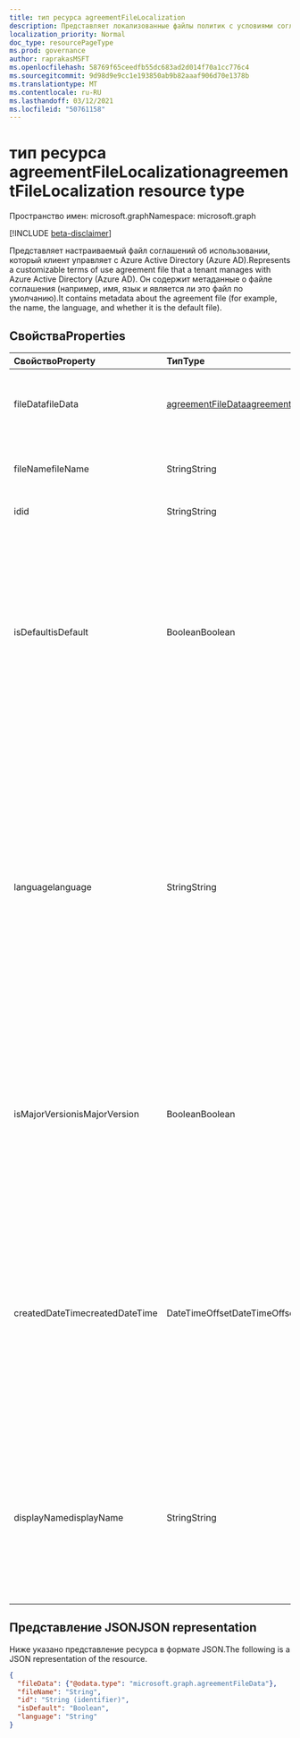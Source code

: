 ```yaml
---
title: тип ресурса agreementFileLocalization
description: Представляет локализованные файлы политик с условиями соглашения об использовании в Azure Active Directory (Azure AD). Он содержит метаданные о файле соглашения (например, имя, язык и является ли это файл по умолчанию).
localization_priority: Normal
doc_type: resourcePageType
ms.prod: governance
author: raprakasMSFT
ms.openlocfilehash: 58769f65ceedfb55dc683ad2d014f70a1cc776c4
ms.sourcegitcommit: 9d98d9e9cc1e193850ab9b82aaaf906d70e1378b
ms.translationtype: MT
ms.contentlocale: ru-RU
ms.lasthandoff: 03/12/2021
ms.locfileid: "50761158"
---
```

# <a name="agreementfilelocalization-resource-type"></a><span data-ttu-id="28ecc-104">тип ресурса agreementFileLocalization</span><span class="sxs-lookup"><span data-stu-id="28ecc-104">agreementFileLocalization resource type</span></span>

<span data-ttu-id="28ecc-105">Пространство имен: microsoft.graph</span><span class="sxs-lookup"><span data-stu-id="28ecc-105">Namespace: microsoft.graph</span></span>

[!INCLUDE [beta-disclaimer](../../includes/beta-disclaimer.md)]

<span data-ttu-id="28ecc-106">Представляет настраиваемый файл соглашений об использовании, который клиент управляет с Azure Active Directory (Azure AD).</span><span class="sxs-lookup"><span data-stu-id="28ecc-106">Represents a customizable terms of use agreement file that a tenant manages with Azure Active Directory (Azure AD).</span></span> <span data-ttu-id="28ecc-107">Он содержит метаданные о файле соглашения (например, имя, язык и является ли это файл по умолчанию).</span><span class="sxs-lookup"><span data-stu-id="28ecc-107">It contains metadata about the agreement file (for example, the name, the language, and whether it is the default file).</span></span>

<!--
## Methods

| Method       | Return Type | Description |
|:-------------|:------------|:------------|
| [Create agreementFileLocalization](../api/agreementfilelocalization-post-agreementfilelocalizations.md) | [agreementfilelocalization](agreementfilelocalization.md) | Create a new agreementFileLocalization. |
| [List agreementFileLocalizations](../api/agreementfilelocalization-list.md) | [agreementfilelocalization](agreementfilelocalization.md) collection | Get an agreementFileLocalization object collection. |
| [Get agreementFileLocalization](../api/agreementfilelocalization-get.md) | [agreementfilelocalization](agreementfilelocalization.md) | Read properties and relationships of an agreementFileLocalization object. |
| [List agreementFileVersions](../api/agreementfileversion-list.md) | [agreementfileversion](agreementfileversion.md) collection | Get an agreementFileVersion object collection. |
| [Get agreementFileVersion](../api/agreementfileversion-get.md) | [agreementfileversion](agreementfileversion.md) | Read properties and relationships of an agreementFileVersion object. |
-->

## <a name="properties"></a><span data-ttu-id="28ecc-108">Свойства</span><span class="sxs-lookup"><span data-stu-id="28ecc-108">Properties</span></span>
| <span data-ttu-id="28ecc-109">Свойство</span><span class="sxs-lookup"><span data-stu-id="28ecc-109">Property</span></span>     | <span data-ttu-id="28ecc-110">Тип</span><span class="sxs-lookup"><span data-stu-id="28ecc-110">Type</span></span>        | <span data-ttu-id="28ecc-111">Описание</span><span class="sxs-lookup"><span data-stu-id="28ecc-111">Description</span></span> |
|:-------------|:------------|:------------|
|<span data-ttu-id="28ecc-112">fileData</span><span class="sxs-lookup"><span data-stu-id="28ecc-112">fileData</span></span>|[<span data-ttu-id="28ecc-113">agreementFileData</span><span class="sxs-lookup"><span data-stu-id="28ecc-113">agreementFileData</span></span>](agreementfiledata.md)|<span data-ttu-id="28ecc-114">Данные, представляющие условия использования документа PDF.</span><span class="sxs-lookup"><span data-stu-id="28ecc-114">Data representing the terms of use PDF document.</span></span> <span data-ttu-id="28ecc-115">Только для чтения.</span><span class="sxs-lookup"><span data-stu-id="28ecc-115">Read-only.</span></span>|
|<span data-ttu-id="28ecc-116">fileName</span><span class="sxs-lookup"><span data-stu-id="28ecc-116">fileName</span></span>|<span data-ttu-id="28ecc-117">String</span><span class="sxs-lookup"><span data-stu-id="28ecc-117">String</span></span>|<span data-ttu-id="28ecc-118">Имя файла соглашения (например, TOU.pdf).</span><span class="sxs-lookup"><span data-stu-id="28ecc-118">Name of the agreement file (for example, TOU.pdf).</span></span> <span data-ttu-id="28ecc-119">Только для чтения.</span><span class="sxs-lookup"><span data-stu-id="28ecc-119">Read-only.</span></span>|
|<span data-ttu-id="28ecc-120">id</span><span class="sxs-lookup"><span data-stu-id="28ecc-120">id</span></span>|<span data-ttu-id="28ecc-121">String</span><span class="sxs-lookup"><span data-stu-id="28ecc-121">String</span></span>|<span data-ttu-id="28ecc-122">Только для чтения.</span><span class="sxs-lookup"><span data-stu-id="28ecc-122">Read-only.</span></span>|
|<span data-ttu-id="28ecc-123">isDefault</span><span class="sxs-lookup"><span data-stu-id="28ecc-123">isDefault</span></span>|<span data-ttu-id="28ecc-124">Boolean</span><span class="sxs-lookup"><span data-stu-id="28ecc-124">Boolean</span></span>|<span data-ttu-id="28ecc-125">Указывает, является ли это файл соглашения по умолчанию, если ни одна из культур не соответствует предпочтениям клиента.</span><span class="sxs-lookup"><span data-stu-id="28ecc-125">Indicates whether this is the default agreement file if none of the cultures matches the client preference.</span></span> <span data-ttu-id="28ecc-126">Если ни один из файлов не помечен как по умолчанию, первый будет рассматриваться как по умолчанию.</span><span class="sxs-lookup"><span data-stu-id="28ecc-126">If none of the files are marked as default, the first one will be treated as the default.</span></span> <span data-ttu-id="28ecc-127">Только для чтения.</span><span class="sxs-lookup"><span data-stu-id="28ecc-127">Read-only.</span></span>|
|<span data-ttu-id="28ecc-128">language</span><span class="sxs-lookup"><span data-stu-id="28ecc-128">language</span></span>|<span data-ttu-id="28ecc-129">String</span><span class="sxs-lookup"><span data-stu-id="28ecc-129">String</span></span>|<span data-ttu-id="28ecc-130">Культура файла соглашения в формате languagecode2-country/regioncode2.</span><span class="sxs-lookup"><span data-stu-id="28ecc-130">Culture of the agreement file in the format languagecode2-country/regioncode2.</span></span> <span data-ttu-id="28ecc-131">languagecode2 — это код из двух букв более низкого уровня, полученный из ISO 639-1.</span><span class="sxs-lookup"><span data-stu-id="28ecc-131">languagecode2 is a lowercase two-letter code derived from ISO 639-1.</span></span> <span data-ttu-id="28ecc-132">country/regioncode2 является производным от ISO 3166 и обычно состоит из двух верхних букв или языкового тега BCP-47 (например, en-US).</span><span class="sxs-lookup"><span data-stu-id="28ecc-132">country/regioncode2 is derived from ISO 3166 and usually consists of two uppercase letters, or a BCP-47 language tag (for example, en-US).</span></span> <span data-ttu-id="28ecc-133">Только для чтения.</span><span class="sxs-lookup"><span data-stu-id="28ecc-133">Read-only.</span></span>|
|<span data-ttu-id="28ecc-134">isMajorVersion</span><span class="sxs-lookup"><span data-stu-id="28ecc-134">isMajorVersion</span></span>|<span data-ttu-id="28ecc-135">Boolean</span><span class="sxs-lookup"><span data-stu-id="28ecc-135">Boolean</span></span>|<span data-ttu-id="28ecc-136">Указывает, является ли файл соглашения основным обновлением версии.</span><span class="sxs-lookup"><span data-stu-id="28ecc-136">Indicates whether the agreement file is a major version update.</span></span> <span data-ttu-id="28ecc-137">Обновления основных версий недействительны для принятия соглашения на соответствующем языке.</span><span class="sxs-lookup"><span data-stu-id="28ecc-137">Major version updates invalidate the agreement's acceptances on the corresponding language.</span></span> |
|<span data-ttu-id="28ecc-138">createdDateTime</span><span class="sxs-lookup"><span data-stu-id="28ecc-138">createdDateTime</span></span>|<span data-ttu-id="28ecc-139">DateTimeOffset</span><span class="sxs-lookup"><span data-stu-id="28ecc-139">DateTimeOffset</span></span>|<span data-ttu-id="28ecc-140">Время даты, представляющее момент создания файла.</span><span class="sxs-lookup"><span data-stu-id="28ecc-140">The date time representing when the file was created.</span></span> <span data-ttu-id="28ecc-141">Тип Timestamp представляет сведения о времени и дате с использованием формата ISO 8601 (всегда применяется формат UTC).</span><span class="sxs-lookup"><span data-stu-id="28ecc-141">The Timestamp type represents date and time information using ISO 8601 format and is always in UTC time.</span></span> <span data-ttu-id="28ecc-142">Например, полночь UTC 1 января 2014 г. это: '2014-01-01T00:00:00Z'.</span><span class="sxs-lookup"><span data-stu-id="28ecc-142">For example, midnight UTC on Jan 1, 2014 is: '2014-01-01T00:00:00Z'.</span></span>|
|<span data-ttu-id="28ecc-143">displayName</span><span class="sxs-lookup"><span data-stu-id="28ecc-143">displayName</span></span>|<span data-ttu-id="28ecc-144">String</span><span class="sxs-lookup"><span data-stu-id="28ecc-144">String</span></span>|<span data-ttu-id="28ecc-145">Локализованное отображение имени файла политики соглашения.</span><span class="sxs-lookup"><span data-stu-id="28ecc-145">Localized display name of the policy file of an agreement.</span></span> <span data-ttu-id="28ecc-146">Локализованное имя отображения отображается конечным пользователям, которые просматривают соглашение.</span><span class="sxs-lookup"><span data-stu-id="28ecc-146">The localized display name is shown to end users who view the agreement.</span></span>

<!--
## Relationships
| Relationship | Type        | Description |
|:-------------|:------------|:------------|
|versions|[agreementFileVersion](agreementfileversion.md) collection|The version history for the localized agreement file.|
-->

## <a name="json-representation"></a><span data-ttu-id="28ecc-147">Представление JSON</span><span class="sxs-lookup"><span data-stu-id="28ecc-147">JSON representation</span></span>

<span data-ttu-id="28ecc-148">Ниже указано представление ресурса в формате JSON.</span><span class="sxs-lookup"><span data-stu-id="28ecc-148">The following is a JSON representation of the resource.</span></span>

<!-- {
  "blockType": "resource",
  "optionalProperties": [

  ],
  "@odata.type": "microsoft.graph.agreementFileLocalization"
}-->

```json
{
  "fileData": {"@odata.type": "microsoft.graph.agreementFileData"},
  "fileName": "String",
  "id": "String (identifier)",
  "isDefault": "Boolean",
  "language": "String"
}
```

<!-- uuid: 8fcb5dbc-d5aa-4681-8e31-b001d5168d79
2015-10-25 14:57:30 UTC -->
<!--
{
  "type": "#page.annotation",
  "description": "agreementFileLocalization resource",
  "keywords": "",
  "section": "documentation",
  "tocPath": "",
  "suppressions": []
}
-->
